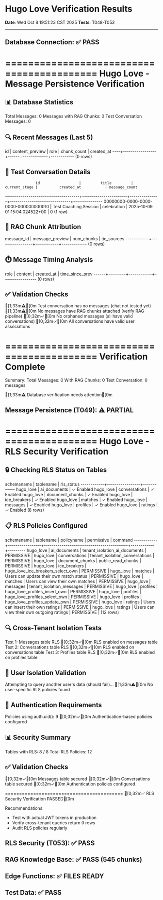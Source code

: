 # Hugo Love Verification Results

**Date**: Wed Oct 8 19:51:23 CST 2025
**Tests**: T048-T053

---

## Database Connection: ✅ PASS

==========================================
Hugo Love - Message Persistence Verification
==========================================

## 📊 Database Statistics

Total Messages: 0
Messages with RAG Chunks: 0
Test Conversation Messages: 0

## 🔍 Recent Messages (Last 5)

id | content_preview | role | chunk_count | created_at
----+-----------------+------+-------------+------------
(0 rows)

## 🎯 Test Conversation Details

                  id                  |         title         | current_stage |          created_at           | message_count

--------------------------------------+-----------------------+---------------+-------------------------------+---------------
00000000-0000-0000-0000-000000000010 | Test Coaching Session | celebration | 2025-10-09 01:15:04.024522+00 | 0
(1 row)

## 📝 RAG Chunk Attribution

message_id | message_preview | num_chunks | tic_sources
------------+-----------------+------------+-------------
(0 rows)

## ⏱️ Message Timing Analysis

role | content | created_at | time_since_prev
------+---------+------------+-----------------
(0 rows)

## ✅ Validation Checks

[1;33m⚠[0m Test conversation has no messages (chat not tested yet)
[1;33m⚠[0m No messages have RAG chunks attached (verify RAG pipeline)
[0;32m✓[0m No orphaned messages (all have valid conversations)
[0;32m✓[0m All conversations have valid user associations

==========================================
Verification Complete
==========================================

Summary:
Total Messages: 0
With RAG Chunks: 0
Test Conversation: 0 messages

[1;33m⚠️ Database verification needs attention[0m

## Message Persistence (T049): ⚠️ PARTIAL

==========================================
Hugo Love - RLS Security Verification
==========================================

## 🔒 Checking RLS Status on Tables

schemaname | tablename | rls_status
------------+-----------------+------------
hugo_love | ai_documents | ✓ Enabled
hugo_love | conversations | ✓ Enabled
hugo_love | document_chunks | ✓ Enabled
hugo_love | ice_breakers | ✓ Enabled
hugo_love | matches | ✓ Enabled
hugo_love | messages | ✓ Enabled
hugo_love | profiles | ✓ Enabled
hugo_love | ratings | ✓ Enabled
(8 rows)

## 📋 RLS Policies Configured

schemaname | tablename | policyname | permissive | command
------------+-----------------+-------------------------------------------+------------+---------
hugo_love | ai_documents | tenant_isolation_ai_documents | PERMISSIVE |
hugo_love | conversations | tenant_isolation_conversations | PERMISSIVE |
hugo_love | document_chunks | public_read_chunks | PERMISSIVE |
hugo_love | ice_breakers | hugo_love_ice_breakers_select_own | PERMISSIVE |
hugo_love | matches | Users can update their own match status | PERMISSIVE |
hugo_love | matches | Users can view their own matches | PERMISSIVE |
hugo_love | messages | tenant_isolation_messages | PERMISSIVE |
hugo_love | profiles | hugo_love_profiles_insert_own | PERMISSIVE |
hugo_love | profiles | hugo_love_profiles_select_own | PERMISSIVE |
hugo_love | profiles | hugo_love_profiles_update_own | PERMISSIVE |
hugo_love | ratings | Users can insert their own ratings | PERMISSIVE |
hugo_love | ratings | Users can view their own outgoing ratings | PERMISSIVE |
(12 rows)

## 🔍 Cross-Tenant Isolation Tests

Test 1: Messages table RLS
[0;32m✓[0m RLS enabled on messages table
Test 2: Conversations table RLS
[0;32m✓[0m RLS enabled on conversations table
Test 3: Profiles table RLS
[0;32m✓[0m RLS enabled on profiles table

## 👥 User Isolation Validation

Attempting to query another user's data (should fail)...
[1;33m⚠[0m No user-specific RLS policies found

## 🔑 Authentication Requirements

Policies using auth.uid(): 9
[0;32m✓[0m Authentication-based policies configured

## 📊 Security Summary

Tables with RLS: 8 / 8
Total RLS Policies: 12

## ✅ Validation Checks

[0;32m✓[0m Messages table secured
[0;32m✓[0m Conversations table secured
[0;32m✓[0m Authentication policies configured

==========================================
[0;32m✅ RLS Security Verification PASSED[0m

Recommendations:

- Test with actual JWT tokens in production
- Verify cross-tenant queries return 0 rows
- Audit RLS policies regularly

## RLS Security (T053): ✅ PASS

## RAG Knowledge Base: ✅ PASS (545 chunks)

## Edge Functions: ✅ FILES READY

## Test Data: ✅ PASS
